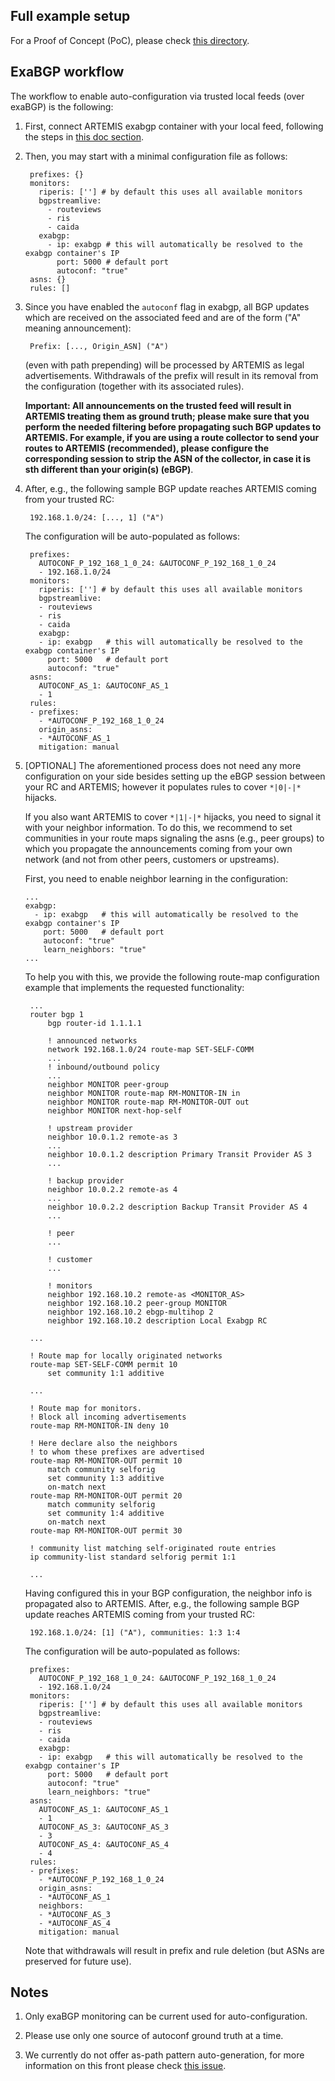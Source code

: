 ## Full example setup

For a Proof of Concept (PoC), please check [this directory](https://github.com/FORTH-ICS-INSPIRE/artemis/tree/master/poc_autoconf).

## ExaBGP workflow

The workflow to enable auto-configuration via trusted local feeds (over exaBGP) is the following:

1. First, connect ARTEMIS exabgp container with your local feed, following the steps in [this doc section](https://bgpartemis.readthedocs.io/en/latest/overview/#receiving-bgp-feed-from-local-routerroute-reflectorbgp-monitor-via-exabgp).

2. Then, you may start with a minimal configuration file as follows:

        prefixes: {}
        monitors:
          riperis: [''] # by default this uses all available monitors
          bgpstreamlive:
            - routeviews
            - ris
            - caida
          exabgp:
            - ip: exabgp # this will automatically be resolved to the exabgp container's IP
              port: 5000 # default port
              autoconf: "true"
        asns: {}
        rules: []

3. Since you have enabled the `autoconf` flag in exabgp, all BGP updates which are received on the
associated feed and are of the form ("A" meaning announcement):

        Prefix: [..., Origin_ASN] ("A")

    (even with path prepending) will be processed by ARTEMIS as legal advertisements.
    Withdrawals of the prefix will result in its removal from the configuration (together with its associated rules).

    **Important: All announcements on the trusted feed will result in ARTEMIS treating them as
    ground truth; please make sure that you perform the needed filtering before propagating such
    BGP updates to ARTEMIS. For example, if you are using a route collector to send your routes to ARTEMIS (recommended),
    please configure the corresponding session to strip the ASN of the collector,
    in case it is sth different than your origin(s) (eBGP)**.

4. After, e.g., the following sample BGP update reaches ARTEMIS coming from your trusted RC:

        192.168.1.0/24: [..., 1] ("A")

    The configuration will be auto-populated as follows:

        prefixes:
          AUTOCONF_P_192_168_1_0_24: &AUTOCONF_P_192_168_1_0_24
          - 192.168.1.0/24
        monitors:
          riperis: [''] # by default this uses all available monitors
          bgpstreamlive:
          - routeviews
          - ris
          - caida
          exabgp:
          - ip: exabgp   # this will automatically be resolved to the exabgp container's IP
            port: 5000   # default port
            autoconf: "true"
        asns:
          AUTOCONF_AS_1: &AUTOCONF_AS_1
          - 1
        rules:
        - prefixes:
          - *AUTOCONF_P_192_168_1_0_24
          origin_asns:
          - *AUTOCONF_AS_1
          mitigation: manual

5. [OPTIONAL] The aforementioned process does not need any more configuration on your side besides setting up the eBGP session between your RC and ARTEMIS; however it populates rules to cover `*|0|-|*` hijacks.

     If you also want ARTEMIS to cover `*|1|-|*` hijacks, you need to signal it with your neighbor information. To do this, we recommend to set communities in your route maps signaling the asns (e.g., peer groups) to which you propagate the announcements coming from your own network (and not from other peers, customers or upstreams).

     First, you need to enable neighbor learning in the configuration:

     ```
     ...
     exabgp:
       - ip: exabgp   # this will automatically be resolved to the exabgp container's IP
         port: 5000   # default port
         autoconf: "true"
         learn_neighbors: "true"
     ...
     ```

     To help you with this, we provide the following route-map configuration example that implements the requested functionality:

        ...
        router bgp 1
            bgp router-id 1.1.1.1

            ! announced networks
            network 192.168.1.0/24 route-map SET-SELF-COMM
            ...
            ! inbound/outbound policy
            ...
            neighbor MONITOR peer-group
            neighbor MONITOR route-map RM-MONITOR-IN in
            neighbor MONITOR route-map RM-MONITOR-OUT out
            neighbor MONITOR next-hop-self

            ! upstream provider
            neighbor 10.0.1.2 remote-as 3
            ...
            neighbor 10.0.1.2 description Primary Transit Provider AS 3
            ...

            ! backup provider
            neighbor 10.0.2.2 remote-as 4
            ...
            neighbor 10.0.2.2 description Backup Transit Provider AS 4
            ...

            ! peer
            ...

            ! customer
            ...

            ! monitors
            neighbor 192.168.10.2 remote-as <MONITOR_AS>
            neighbor 192.168.10.2 peer-group MONITOR
            neighbor 192.168.10.2 ebgp-multihop 2
            neighbor 192.168.10.2 description Local Exabgp RC

        ...

        ! Route map for locally originated networks
        route-map SET-SELF-COMM permit 10
            set community 1:1 additive

        ...

        ! Route map for monitors.
        ! Block all incoming advertisements
        route-map RM-MONITOR-IN deny 10

        ! Here declare also the neighbors
        ! to whom these prefixes are advertised
        route-map RM-MONITOR-OUT permit 10
            match community selforig
            set community 1:3 additive
            on-match next
        route-map RM-MONITOR-OUT permit 20
            match community selforig
            set community 1:4 additive
            on-match next
        route-map RM-MONITOR-OUT permit 30

        ! community list matching self-originated route entries
        ip community-list standard selforig permit 1:1

        ...

    Having configured this in your BGP configuration, the neighbor info is propagated also to ARTEMIS. After, e.g., the following sample BGP update reaches ARTEMIS coming from your trusted RC:

        192.168.1.0/24: [1] ("A"), communities: 1:3 1:4

    The configuration will be auto-populated as follows:

        prefixes:
          AUTOCONF_P_192_168_1_0_24: &AUTOCONF_P_192_168_1_0_24
          - 192.168.1.0/24
        monitors:
          riperis: [''] # by default this uses all available monitors
          bgpstreamlive:
          - routeviews
          - ris
          - caida
          exabgp:
          - ip: exabgp   # this will automatically be resolved to the exabgp container's IP
            port: 5000   # default port
            autoconf: "true"
            learn_neighbors: "true"
        asns:
          AUTOCONF_AS_1: &AUTOCONF_AS_1
          - 1
          AUTOCONF_AS_3: &AUTOCONF_AS_3
          - 3
          AUTOCONF_AS_4: &AUTOCONF_AS_4
          - 4
        rules:
        - prefixes:
          - *AUTOCONF_P_192_168_1_0_24
          origin_asns:
          - *AUTOCONF_AS_1
          neighbors:
          - *AUTOCONF_AS_3
          - *AUTOCONF_AS_4
          mitigation: manual

    Note that withdrawals will result in prefix and rule deletion (but ASNs are preserved for future use).

## Notes

1. Only exaBGP monitoring can be current used for auto-configuration.

2. Please use only one source of autoconf ground truth at a time.

3. We currently do not offer as-path pattern auto-generation, for more information on this front please check [this issue](https://github.com/FORTH-ICS-INSPIRE/artemis/issues/461).
